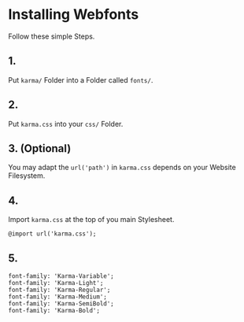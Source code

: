 # Installing Webfonts
Follow these simple Steps.

## 1.
Put `karma/` Folder into a Folder called `fonts/`.

## 2.
Put `karma.css` into your `css/` Folder.

## 3. (Optional)
You may adapt the `url('path')` in `karma.css` depends on your Website Filesystem.

## 4.
Import `karma.css` at the top of you main Stylesheet.

```
@import url('karma.css');
```

## 5.


```
font-family: 'Karma-Variable';
font-family: 'Karma-Light';
font-family: 'Karma-Regular';
font-family: 'Karma-Medium';
font-family: 'Karma-SemiBold';
font-family: 'Karma-Bold';
```

